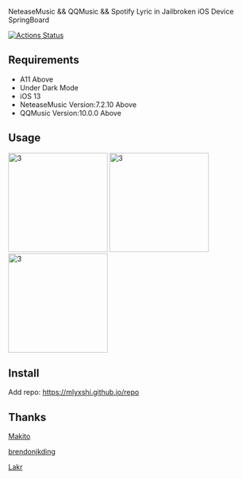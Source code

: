 NeteaseMusic && QQMusic && Spotify Lyric in Jailbroken iOS Device SpringBoard

[![Actions Status](https://github.com/onewayticket255/DesktopNeteaseLyric/workflows/Build/badge.svg)](https://github.com/onewayticket255/DesktopNeteaseLyric/actions)
## Requirements
- A11 Above
- Under Dark Mode
- iOS 13 
- NeteaseMusic Version:7.2.10 Above
- QQMusic Version:10.0.0 Above

## Usage
<img src="https://raw.githubusercontent.com/onewayticket255/DesktopNeteaseLyric/master/Screenshot/pic3.png" alt="3" width="200"/>
<img src="https://raw.githubusercontent.com/onewayticket255/DesktopNeteaseLyric/master/Screenshot/pic1.png" alt="3" width="200"/>
<img src="https://raw.githubusercontent.com/onewayticket255/DesktopNeteaseLyric/master/Screenshot/pic2.png" alt="3" width="200"/>

## Install
Add repo: https://mlyxshi.github.io/repo

## Thanks
[Makito](https://keep.moe/2019/05/16/netease-now-playing-lldb/)

[brendonjkding](https://github.com/brendonjkding/QQMusicDesktopLyrics)

[Lakr](https://lab.qaq.wiki/Lakr233/ilrcoverlay)

